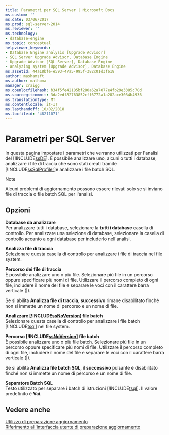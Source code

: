 ```yaml
---
title: Parametri per SQL Server | Microsoft Docs
ms.custom: ''
ms.date: 03/06/2017
ms.prod: sql-server-2014
ms.reviewer: ''
ms.technology:
- database-engine
ms.topic: conceptual
helpviewer_keywords:
- Database Engine analysis [Upgrade Advisor]
- SQL Server Upgrade Advisor, Database Engine
- Upgrade Advisor [SQL Server], Database Engine
- analyzing system [Upgrade Advisor], Database Engine
ms.assetid: 44a18bfe-e593-47a5-995f-382c01d3f618
author: mashamsft
ms.author: mathoma
manager: craigg
ms.openlocfilehash: b34f5fe42185bf280a62a7077e4fb29e3385c70d
ms.sourcegitcommit: 3da2edf82763852cff6772a1a282ace3034b4936
ms.translationtype: MT
ms.contentlocale: it-IT
ms.lasthandoff: 10/02/2018
ms.locfileid: "48211071"
---
```

# <a name="sql-server-parameters"></a>Parametri per SQL Server
  In questa pagina impostare i parametri che verranno utilizzati per l'analisi del [!INCLUDE[ssDE](../../includes/ssde-md.md)]. È possibile analizzare uno, alcuni o tutti i database, analizzare i file di traccia che sono stati creati tramite [!INCLUDE[ssSqlProfiler](../../includes/sssqlprofiler-md.md)]e analizzare i file batch SQL.  
  
> [!NOTE]  
>  Alcuni problemi di aggiornamento possono essere rilevati solo se si inviano file di traccia o file batch SQL per l'analisi.  
  
## <a name="options"></a>Opzioni  
 **Database da analizzare**  
 Per analizzare tutti i database, selezionare la **tutti i database** casella di controllo. Per analizzare una selezione di database, selezionare la casella di controllo accanto a ogni database per includerlo nell'analisi.  
  
 **Analizza file di traccia**  
 Selezionare questa casella di controllo per analizzare i file di traccia nel file system.  
  
 **Percorso dei file di traccia**  
 È possibile analizzare uno o più file. Selezionare più file in un percorso oppure specificare più nomi di file. Utilizzare il percorso completo di ogni file, includere il nome del file e separare le voci con il carattere barra verticale (|).  
  
 Se si abilita **Analizza file di traccia**, **successivo** rimane disabilitato finché non si immette un nome di percorso e un nome di file.  
  
 **Analizzare [!INCLUDE[ssNoVersion](../../includes/ssnoversion-md.md)] file batch**  
 Selezionare questa casella di controllo per analizzare i file batch [!INCLUDE[tsql](../../includes/tsql-md.md)] nel file system.  
  
 **Percorso [!INCLUDE[ssNoVersion](../../includes/ssnoversion-md.md)] file batch**  
 È possibile analizzare uno o più file batch. Selezionare più file in un percorso oppure specificare più nomi di file. Utilizzare il percorso completo di ogni file, includere il nome del file e separare le voci con il carattere barra verticale (|).  
  
 Se si abilita **Analizza file batch SQL**, il **successivo** pulsante è disabilitato finché non si immette un nome di percorso e un nome di file.  
  
 **Separatore Batch SQL**  
 Testo utilizzato per separare i batch di istruzioni [!INCLUDE[tsql](../../includes/tsql-md.md)]. Il valore predefinito è **Vai**.  
  
## <a name="see-also"></a>Vedere anche  
 [Utilizzo di preparazione aggiornamento](../../../2014/sql-server/install/working-with-upgrade-advisor.md)   
 [Riferimento all'interfaccia utente di preparazione aggiornamento](../../../2014/sql-server/install/upgrade-advisor-user-interface-reference.md)  
  
  
